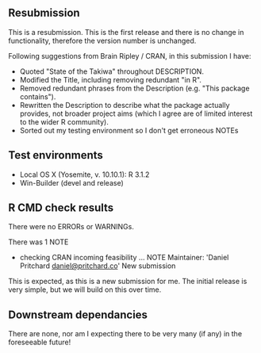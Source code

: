 ## Resubmission
This is a resubmission.
This is the first release and there is no change in functionality, therefore the version number is unchanged. 
 
Following suggestions from Brain Ripley / CRAN, in this submission I have:

- Quoted "State of the Takiwa" throughout DESCRIPTION.
- Modified the Title, including removing redundant "in R".
- Removed redundant phrases from the Description (e.g. "This package contains").
- Rewritten the Description to describe what the package actually provides, not broader project aims (which I agree are of limited interest to the wider R community).  
- Sorted out my testing environment so I don't get erroneous NOTEs

## Test environments
- Local OS X (Yosemite, v. 10.10.1): R 3.1.2
- Win-Builder (devel and release)

## R CMD check results
There were no ERRORs or WARNINGs.

There was 1 NOTE

* checking CRAN incoming feasibility ... NOTE
  Maintainer: 'Daniel Pritchard <daniel@pritchard.co>'
  New submission

This is expected, as this is a new submission for me.  The initial release is very simple, but we will build on this over time.

## Downstream dependancies
There are none, nor am I expecting there to be very many (if any) in the foreseeable future!
